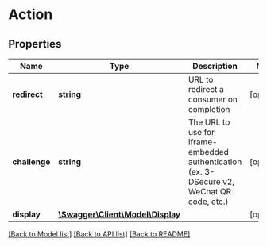 # Action

## Properties
Name | Type | Description | Notes
------------ | ------------- | ------------- | -------------
**redirect** | **string** | URL to redirect a consumer on completion | [optional] 
**challenge** | **string** | The URL to use for iframe-embedded authentication (ex. 3-DSecure v2, WeChat QR code, etc.) | [optional] 
**display** | [**\Swagger\Client\Model\Display**](Display.md) |  | [optional] 

[[Back to Model list]](../../README.md#documentation-for-models) [[Back to API list]](../../README.md#documentation-for-api-endpoints) [[Back to README]](../../README.md)

